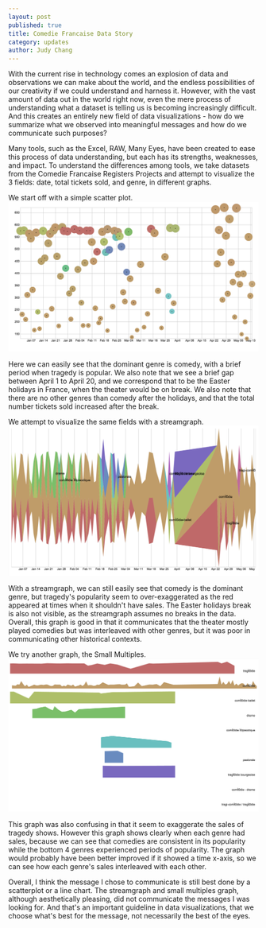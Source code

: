 ```yaml
---
layout: post
published: true
title: Comedie Francaise Data Story
category: updates
author: Judy Chang
---
```



With the current rise in technology comes an explosion of data and observations we can make about the world, and the endless possibilities of our creativity if we could understand and harness it. However, with the vast amount of data out in the world right now, even the mere process of understanding what a dataset is telling us is becoming increasingly difficult. And this creates an entirely new field of data visualizations - how do we summarize what we observed into meaningful messages and how do we communicate such purposes? 

Many tools, such as the Excel, RAW, Many Eyes, have been created to ease this process of data understanding, but each has its strengths, weaknesses, and impact. To understand the differences among tools, we take datasets from the Comedie Francaise Registers Projects and attempt to visualize the 3 fields: date, total tickets sold, and genre, in different graphs.

We start off with a simple scatter plot.
![cfrp-2.png](/_posts/cfrp-2.png)

Here we can easily see that the dominant genre is comedy, with a brief period when tragedy is popular. We also note that we see a brief gap between April 1 to April 20, and we correspond that to be the Easter holidays in France, when the theater would be on break. We also note that there are no other genres than comedy after the holidays, and that the total number tickets sold increased after the break.

We attempt to visualize the same fields with a streamgraph.
![cfrp-3.png](/_posts/cfrp-3.png)

With a streamgraph, we can still easily see that comedy is the dominant genre, but tragedy's popularity seem to over-exaggerated as the red appeared at times when it shouldn't have sales. The Easter holidays break is also not visible, as the streamgraph assumes no breaks in the data. Overall, this graph is good in that it communicates that the theater mostly played comedies but was interleaved with other genres, but it was poor in communicating other historical contexts.

We try another graph, the Small Multiples.
![cfrp-4.png](/_posts/cfrp-4.png)

This graph was also confusing in that it seem to exaggerate the sales of tragedy shows. However this graph shows clearly when each genre had sales, because we can see that comedies are consistent in its popularity while the bottom 4 genres experienced periods of popularity. The graph would probably have been better improved if it showed a time x-axis, so we can see how each genre's sales interleaved with each other. 

Overall, I think the message I chose to communicate is still best done by a scatterplot or a line chart. The streamgraph and small multiples graph, although aesthetically pleasing, did not communicate the messages I was looking for. And that's an important guideline in data visualizations, that we choose what's best for the message, not necessarily the best of the eyes.


